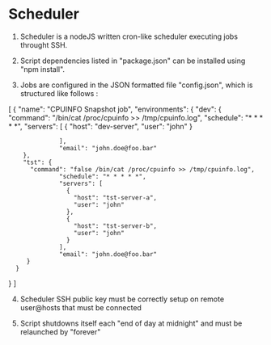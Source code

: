 # Scheduler

1. Scheduler is a nodeJS written cron-like scheduler executing jobs throught SSH.

2. Script dependencies listed in "package.json" can be installed using "npm install".

3. Jobs are configured in the JSON formatted file "config.json", which is structured like follows :

[
  {
    "name": "CPUINFO Snapshot job",
    "environments":
      {
        "dev": {
          "command": "/bin/cat /proc/cpuinfo >> /tmp/cpuinfo.log",
                  "schedule": "* * * * *",
                  "servers": [
                    {
                      "host": "dev-server",
                      "user": "john"
                    }

                  ],
                  "email": "john.doe@foo.bar"
        },
        "tst": {
          "command": "false /bin/cat /proc/cpuinfo >> /tmp/cpuinfo.log",
                  "schedule": "* * * * *",
                  "servers": [
                    {
                      "host": "tst-server-a",
                      "user": "john"
                    },
                    {
                      "host": "tst-server-b",
                      "user": "john"
                    }
                  ],
                  "email": "john.doe@foo.bar"
         }
      }
   }
]

4. Scheduler SSH public key must be correctly setup on remote user@hosts that must be connected

5. Script shutdowns itself each "end of day at midnight" and must be relaunched by "forever"

